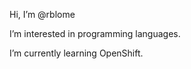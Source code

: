 Hi, I’m @rblome

I’m interested in programming languages.

I’m currently learning OpenShift.
<!---
- 👋
- 👀
- 🌱 
- 💞️ I’m looking to collaborate on ...
- 📫 How to reach me ...
--->
<!---
rblome/rblome is a ✨ special ✨ repository because its `README.md` (this file) appears on your GitHub profile.
You can click the Preview link to take a look at your changes.
--->
